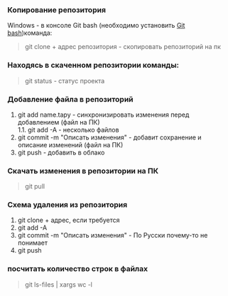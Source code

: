 ### Копирование репозитория
Windows - в консоле Git bash (необходимо установить [Git bash](https://gitforwindows.org/))команда:
> git clone + адрес репозитория - скопировать репозиторий на пк

### Находясь в скаченном репозитории команды:
> git status - статус проекта

### Добавление файла в репозиторий
1. git add name.tapy - синхронизировать изменения перед добавлением (файл на ПК)    
    1.1. git add -A - несколько файлов
2. git commit -m "Описать изменения" - добавит сохранение и описание изменений (файл на ПК)
3. git push - добавить в облако

### Скачать изменения в репозитории на ПК
> git pull

### Схема удаления из репозитория   
1. git clone + адрес, если требуется
2. git add -A
3. git commit -m "Описать изменения" - По Русски почему-то не понимает
4. git push

### посчитать количество строк в файлах     
> git ls-files | xargs wc -l
